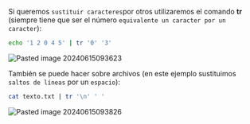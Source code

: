 Si queremos ``sustituir caracteres``por otros utilizaremos el comando **tr** (siempre tiene que ser el número ``equivalente un caracter por un caracter``):

```Bash
echo '1 2 0 4 5' | tr '0' '3'
```

![Pasted image 20240615093623](https://github.com/user-attachments/assets/b0f7c161-1483-4d7c-9c71-a9c80b505bc4)

También se puede hacer sobre archivos (en este ejemplo sustituimos ``saltos de líneas`` por un ``espacio``):

```Bash
cat texto.txt | tr '\n' ' '
```

![Pasted image 20240615093826](https://github.com/user-attachments/assets/660f0817-05a1-4611-9e11-ccd455eebd0f)
